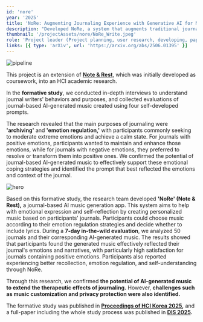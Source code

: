 ```yaml
---
id: 'nore'
year: '2025'
title: 'NoRe: Augmenting Journaling Experience with Generative AI for Music Creation'
description: "Developed NoRe, a system that augments traditional journaling with AI-generated personalized music to enhance emotional expression, regulation, and self-reflection by transforming users' written journal entries into emotionally resonant musical compositions."
thumbnail: '/projectAssets/nore/NoRe_Write.jpeg'
role: 'Project leader (Project planning, user research, developing, paper writing)'
links: [{ type: 'arXiv', url: 'https://arxiv.org/abs/2506.01395' }]
---
```


![pipeline](/projectAssets/nore/Fig_prompt_pipeline.png)

This project is an extension of **[Note & Rest](/projects/note-n-rest)**, which was initially developed as coursework, into an HCI academic research.

In the **formative study**, we conducted in-depth interviews to understand journal writers' behaviors and purposes, and collected evaluations of journal-based AI-generated music created using four self-developed prompts.

The research revealed that the main purposes of journaling were **'archiving'** and **'emotion regulation,'** with participants commonly seeking to moderate extreme emotions and achieve a calm state. For journals with positive emotions, participants wanted to maintain and enhance those emotions, while for journals with negative emotions, they preferred to resolve or transform them into positive ones. We confirmed the potential of journal-based AI-generated music to effectively support these emotional coping strategies and identified the prompt that best reflected the emotions and context of the journal.

![hero](/projectAssets/nore/NoRe_overall.jpeg)

Based on this formative study, the research team developed **'NoRe' (Note & Rest),** a journal-based AI music generation app. This system aims to help with emotional expression and self-reflection by creating personalized music based on participants' journals. Participants could choose music according to their emotion regulation strategies and decide whether to include lyrics. During a **7-day in-the-wild evaluation**, we analyzed 50 journals and their corresponding AI-generated music. The results showed that participants found the generated music effectively reflected their journal's emotions and narratives, with particularly high satisfaction for journals containing positive emotions. Participants also reported experiencing better recollection, emotion regulation, and self-understanding through NoRe.

Through this research, we confirmed **the potential of AI-generated music to extend the therapeutic effects of journaling.** However, **challenges such as music customization and privacy protection were also identified.**

The formative study was published in **[Proceedings of HCI Korea 2025](https://conference.hcikorea.org/pds/2025/HCI2025_Proceedings_s.pdf),** and a full-paper including the whole study process was published in **[DIS 2025](https://dis.acm.org/2025/).**
